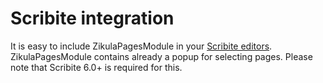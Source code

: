 # Scribite integration

It is easy to include ZikulaPagesModule in your [Scribite editors](https://github.com/zikula-modules/Scribite/).
ZikulaPagesModule contains already a popup for selecting pages.
Please note that Scribite 6.0+ is required for this.
